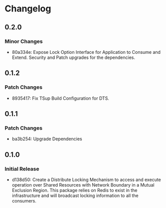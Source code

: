 # Changelog

## 0.2.0

### Minor Changes

- 80a334e: Expose Lock Option Interface for Application to Consume and Extend. Security and Patch upgrades for the dependencies.

## 0.1.2

### Patch Changes

- 8935417: Fix TSup Build Configuration for DTS.

## 0.1.1

### Patch Changes

- ba3b254: Upgrade Dependencies

## 0.1.0

### Initial Release

- d138d50: Create a Distribute Locking Mechanism to access and execute operation over Shared Resources with Network Boundary in a Mutual Exclusion Region. This package relies on Redis to exist in the infrastructure and will broadcast locking information to all the consumers.
